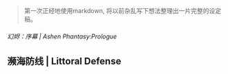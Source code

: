 > 第一次正经地使用markdown,
> 将以前杂乱写下想法整理出一片完整的设定稿。

###### 幻烬：序幕 | Ashen Phantasy:Prologue
## 濒海防线 | Littoral Defense